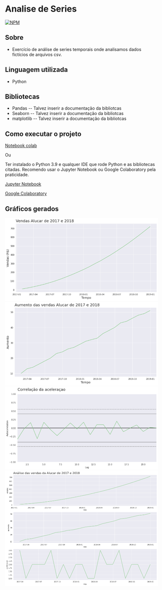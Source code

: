 # Analise de Series 
[![NPM](https://img.shields.io/npm/l/react)](https://github.com/wpsd2/Analise_de_series/blob/master/LICENSE) 


## Sobre

- Exercício de análise de series temporais onde analisamos dados fictícios de arquivos csv.

## Linguagem utilizada
- Python

## Bibliotecas
- Pandas -- Talvez inserir a documentação da bibliotcas
- Seaborn -- Talvez inserir a documentação da bibliotcas
- matplotlib -- Talvez inserir a documentação da bibliotcas

## Como executar o projeto

[Notebook colab](https://colab.research.google.com/drive/1nfSQt9cfo4AVWH9NmzctP7AOBPsuRagk?usp=sharing)

Ou

Ter instalado o Python 3.9 e qualquer IDE que rode Python e as bibliotecas citadas.
Recomendo usar o Jupyter Notebook ou Google Colaboratory pela praticidade.

[Jupyter Notebook](https://jupyter.org/)

[Google Colaboratory](https://colab.research.google.com/notebooks/intro.ipynb?utm_source=scs-index)



## Gráficos gerados

![G1](https://github.com/wpsd2/Analise_de_series/blob/master/assets/G1.png) ![G2](https://github.com/wpsd2/Analise_de_series/blob/master/assets/G2.png)
![G3](https://github.com/wpsd2/Analise_de_series/blob/master/assets/G6.png) ![G3](https://github.com/wpsd2/Analise_de_series/blob/master/assets/G7.png) 


